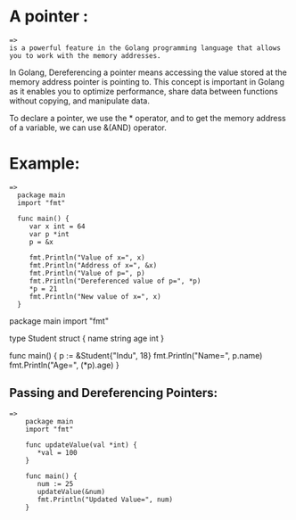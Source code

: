 # A pointer :
    =>
    is a powerful feature in the Golang programming language that allows you to work with the memory addresses.

In Golang, Dereferencing a pointer means accessing the value stored at the memory address pointer is pointing to. This concept is important in Golang as it enables you to optimize performance, share data between functions without copying, and manipulate data.


To declare a pointer, we use the * operator, and to get the memory address of a variable, we can use &(AND) operator.


# Example:
    =>
      package main
      import "fmt"
      
      func main() {
         var x int = 64   
         var p *int        
         p = &x          
      
         fmt.Println("Value of x=", x)
         fmt.Println("Address of x=", &x)
         fmt.Println("Value of p=", p)
         fmt.Println("Dereferenced value of p=", *p)
         *p = 21 
         fmt.Println("New value of x=", x)
      }


package main
import "fmt"

type Student struct {
   name string
   age  int
}

func main() {
   p := &Student{"Indu", 18}
   fmt.Println("Name=", p.name)
   fmt.Println("Age=", (*p).age)
}

## Passing and Dereferencing Pointers:
    => 
        package main
        import "fmt"
        
        func updateValue(val *int) {
           *val = 100
        }
        
        func main() {
           num := 25
           updateValue(&num)
           fmt.Println("Updated Value=", num)
        }
